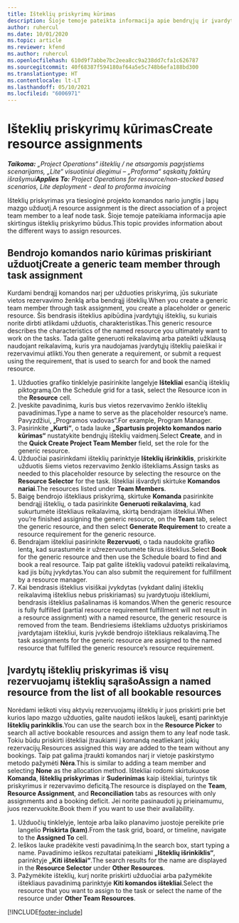 ```yaml
---
title: Išteklių priskyrimų kūrimas
description: Šioje temoje pateikta informacija apie bendrųjų ir įvardytųjų išteklių priskyrimų kūrimą.
author: ruhercul
ms.date: 10/01/2020
ms.topic: article
ms.reviewer: kfend
ms.author: ruhercul
ms.openlocfilehash: 610d9f7abbe7bc2eea8cc9a238dd7cfa1c626787
ms.sourcegitcommit: 40f68387f594180af64a5e5c748b6efa188bd300
ms.translationtype: HT
ms.contentlocale: lt-LT
ms.lasthandoff: 05/10/2021
ms.locfileid: "6006971"
---
```

# <a name="create-resource-assignments"></a><span data-ttu-id="19e97-103">Išteklių priskyrimų kūrimas</span><span class="sxs-lookup"><span data-stu-id="19e97-103">Create resource assignments</span></span>

<span data-ttu-id="19e97-104">_**Taikoma:** „Project Operations“ išteklių / ne atsargomis pagrįstiems scenarijams, „Lite“ visuotiniui diegimui – „Proforma“ sąskaitų faktūrų išrašymui_</span><span class="sxs-lookup"><span data-stu-id="19e97-104">_**Applies To:** Project Operations for resource/non-stocked based scenarios, Lite deployment - deal to proforma invoicing_</span></span>


<span data-ttu-id="19e97-105">Išteklių priskyrimas yra tiesioginė projekto komandos nario jungtis į lapų mazgo užduotį.</span><span class="sxs-lookup"><span data-stu-id="19e97-105">A resource assignment is the direct association of a project team member to a leaf node task.</span></span> <span data-ttu-id="19e97-106">Šioje temoje pateikiama informacija apie skirtingus išteklių priskyrimo būdus.</span><span class="sxs-lookup"><span data-stu-id="19e97-106">This topic provides information about the different ways to assign resources.</span></span>

## <a name="create-a-generic-team-member-through-task-assignment"></a><span data-ttu-id="19e97-107">Bendrojo komandos nario kūrimas priskiriant užduotį</span><span class="sxs-lookup"><span data-stu-id="19e97-107">Create a generic team member through task assignment</span></span>


<span data-ttu-id="19e97-108">Kurdami bendrąjį komandos narį per užduoties priskyrimą, jūs sukuriate vietos rezervavimo ženklą arba bendrąjį išteklių.</span><span class="sxs-lookup"><span data-stu-id="19e97-108">When you create a generic team member through task assignment, you create a placeholder or generic resource.</span></span> <span data-ttu-id="19e97-109">Šis bendrasis išteklius apibūdina įvardytųjų išteklių, su kuriais norite dirbti atlikdami užduotis, charakteristikas.</span><span class="sxs-lookup"><span data-stu-id="19e97-109">This generic resource describes the characteristics of the named resource you ultimately want to work on the tasks.</span></span> <span data-ttu-id="19e97-110">Tada galite generuoti reikalavimą arba pateikti užklausą naudojant reikalavimą, kuris yra naudojamas įvardytųjų išteklių paieškai ir rezervavimui atlikti.</span><span class="sxs-lookup"><span data-stu-id="19e97-110">You then generate a requirement, or submit a request using the requirement, that is used to search for and book the named resource.</span></span>

1. <span data-ttu-id="19e97-111">Užduoties grafiko tinklelyje pasirinkite langelyje **Ištekliai** esančią išteklių piktogramą.</span><span class="sxs-lookup"><span data-stu-id="19e97-111">On the Schedule grid for a task, select the Resource icon in the **Resource** cell.</span></span>
2. <span data-ttu-id="19e97-112">Įveskite pavadinimą, kuris bus vietos rezervavimo ženklo išteklių pavadinimas.</span><span class="sxs-lookup"><span data-stu-id="19e97-112">Type a name to serve as the placeholder resource’s name.</span></span> <span data-ttu-id="19e97-113">Pavyzdžiui, „Programos vadovas“.</span><span class="sxs-lookup"><span data-stu-id="19e97-113">For example, Program Manager.</span></span>
3. <span data-ttu-id="19e97-114">Pasirinkite **„Kurti“**, o tada lauke **„Spartusis projekto komandos nario kūrimas“** nustatykite bendrųjų išteklių vaidmenį.</span><span class="sxs-lookup"><span data-stu-id="19e97-114">Select **Create**, and in the **Quick Create Project Team Member** field, set the role for the generic resource.</span></span>
4. <span data-ttu-id="19e97-115">Užduočiai pasirinkdami išteklių parinktyje **Išteklių išrinkiklis**, priskirkite užduotis šiems vietos rezervavimo ženklo ištekliams.</span><span class="sxs-lookup"><span data-stu-id="19e97-115">Assign tasks as needed to this placeholder resource by selecting the resource on the **Resource Selector** for the task.</span></span> <span data-ttu-id="19e97-116">Ištekliai išvardyti skirtuke **Komandos nariai**.</span><span class="sxs-lookup"><span data-stu-id="19e97-116">The resources listed under **Team Members**.</span></span>
5. <span data-ttu-id="19e97-117">Baigę bendrojo ištekliaus priskyrimą, skirtuke **Komanda** pasirinkite bendrąjį išteklių, o tada pasirinkite **Generuoti reikalavimą**, kad sukurtumėte ištekliaus reikalavimą, skirtą bendrajam ištekliui.</span><span class="sxs-lookup"><span data-stu-id="19e97-117">When you’re finished assigning the generic resource, on the **Team** tab, select the generic resource, and then select **Generate Requirement** to create a resource requirement for the generic resource.</span></span>
6. <span data-ttu-id="19e97-118">Bendrajam ištekliui pasirinkite **Rezervuoti**, o tada naudokite grafiko lentą, kad surastumėte ir užrezervuotumėte tikrus išteklius.</span><span class="sxs-lookup"><span data-stu-id="19e97-118">Select **Book** for the generic resource and then use the Schedule board to find and book a real resource.</span></span> <span data-ttu-id="19e97-119">Taip pat galite išteklių vadovui pateikti reikalavimą, kad jis būtų įvykdytas.</span><span class="sxs-lookup"><span data-stu-id="19e97-119">You can also submit the requirement for fulfillment by a resource manager.</span></span>
7. <span data-ttu-id="19e97-120">Kai bendrasis išteklius visiškai įvykdytas (vykdant dalinį išteklių reikalavimą išteklius nebus priskiriamas) su įvardytuoju ištekliumi, bendrasis išteklius pašalinamas iš komandos.</span><span class="sxs-lookup"><span data-stu-id="19e97-120">When the generic resource is fully fulfilled (partial resource requirement fulfillment will not result in a resource assignment) with a named resource, the generic resource is removed from the team.</span></span> <span data-ttu-id="19e97-121">Bendriesiems ištekliams užduotys priskiriamos įvardytajam ištekliui, kuris įvykdė bendrojo ištekliaus reikalavimą.</span><span class="sxs-lookup"><span data-stu-id="19e97-121">The task assignments for the generic resource are assigned to the named resource that fulfilled the generic resource’s resource requirement.</span></span>

## <a name="assign-a-named-resource-from-the-list-of-all-bookable-resources"></a><span data-ttu-id="19e97-122">Įvardytų išteklių priskyrimas iš visų rezervuojamų išteklių sąrašo</span><span class="sxs-lookup"><span data-stu-id="19e97-122">Assign a named resource from the list of all bookable resources</span></span>

<span data-ttu-id="19e97-123">Norėdami ieškoti visų aktyvių rezervuojamų išteklių ir juos priskirti prie bet kurios lapo mazgo užduoties, galite naudoti ieškos laukelį, esantį parinktyje **Išteklių parinkiklis**.</span><span class="sxs-lookup"><span data-stu-id="19e97-123">You can use the search box in the **Resource Picker** to search all active bookable resources and assign them to any leaf node task.</span></span> <span data-ttu-id="19e97-124">Tokiu būdu priskirti ištekliai įtraukiami į komandą neatliekant jokių rezervacijų.</span><span class="sxs-lookup"><span data-stu-id="19e97-124">Resources assigned this way are added to the team without any bookings.</span></span> <span data-ttu-id="19e97-125">Taip pat galima įtraukti komandos narį ir vietoje paskirstymo metodo pažymėti **Nėra**.</span><span class="sxs-lookup"><span data-stu-id="19e97-125">This is similar to adding a team member and selecting **None** as the allocation method.</span></span> <span data-ttu-id="19e97-126">Ištekliai rodomi skirtukuose **Komanda**, **Išteklių priskyrimas** ir **Suderinimas** kaip ištekliai, turintys tik priskyrimus ir rezervavimo deficitą.</span><span class="sxs-lookup"><span data-stu-id="19e97-126">The resource is displayed on the **Team**, **Resource Assignment**, and **Reconciliation** tabs as resources with only assignments and a booking deficit.</span></span> <span data-ttu-id="19e97-127">Jei norite pasinaudoti jų prieinamumu, juos rezervuokite.</span><span class="sxs-lookup"><span data-stu-id="19e97-127">Book them if you want to use their availability.</span></span>

1. <span data-ttu-id="19e97-128">Užduočių tinklelyje, lentoje arba laiko planavimo juostoje pereikite prie langelio **Priskirta (kam)**.</span><span class="sxs-lookup"><span data-stu-id="19e97-128">From the task grid, board, or timeline, navigate to the **Assigned To** cell.</span></span>
2. <span data-ttu-id="19e97-129">Ieškos lauke pradėkite vesti pavadinimą.</span><span class="sxs-lookup"><span data-stu-id="19e97-129">In the search box, start typing a name.</span></span> <span data-ttu-id="19e97-130">Pavadinimo ieškos rezultatai pateikiami **„Išteklių išrinkiklis“**, parinktyje **„Kiti ištekliai“**.</span><span class="sxs-lookup"><span data-stu-id="19e97-130">The search results for the name are displayed in the **Resource Selector** under **Other Resources**.</span></span>
3. <span data-ttu-id="19e97-131">Pažymėkite išteklių, kurį norite priskirti užduočiai arba pažymėkite ištekliaus pavadinimą parinktyje **Kiti komandos ištekliai**.</span><span class="sxs-lookup"><span data-stu-id="19e97-131">Select the resource that you want to assign to the task or select the name of the resource under **Other Team Resources**.</span></span>


[!INCLUDE[footer-include](../includes/footer-banner.md)]